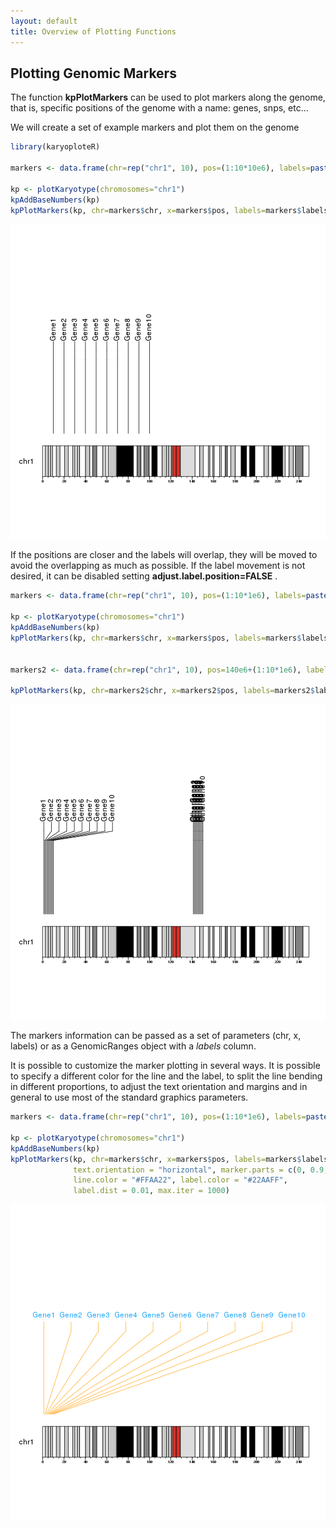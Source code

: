 ```yaml
---
layout: default
title: Overview of Plotting Functions
---
```





## Plotting Genomic Markers

The function **kpPlotMarkers** can be used to plot markers along the genome,
that is, specific positions of the genome with a name: genes, snps, etc...

We will create a set of example markers and plot them on the genome



```r
library(karyoploteR)

markers <- data.frame(chr=rep("chr1", 10), pos=(1:10*10e6), labels=paste0("Gene", 1:10))

kp <- plotKaryotype(chromosomes="chr1")
kpAddBaseNumbers(kp)
kpPlotMarkers(kp, chr=markers$chr, x=markers$pos, labels=markers$labels)
```

![plot of chunk Figure1](images//Figure1-1.png)

If the positions are closer and the labels will overlap, they will be moved to
avoid the overlapping as much as possible. If the label movement is not desired,
it can be disabled setting **adjust.label.position=FALSE** .



```r
markers <- data.frame(chr=rep("chr1", 10), pos=(1:10*1e6), labels=paste0("Gene", 1:10))

kp <- plotKaryotype(chromosomes="chr1")
kpAddBaseNumbers(kp)
kpPlotMarkers(kp, chr=markers$chr, x=markers$pos, labels=markers$labels)


markers2 <- data.frame(chr=rep("chr1", 10), pos=140e6+(1:10*1e6), labels=paste0("OtherGene", 1:10))

kpPlotMarkers(kp, chr=markers2$chr, x=markers2$pos, labels=markers2$labels, adjust.label.position=FALSE)
```

![plot of chunk Figure2](images//Figure2-1.png)

The markers information can be passed as a set of parameters (chr, x, labels) or
as a GenomicRanges object with a *labels* column.

It is possible to customize the marker plotting in several ways. It is possible
to specify a different color for the line and the label, to split the line 
bending in different proportions, to adjust the text orientation and margins and
in general to use most of the standard graphics parameters.


```r
markers <- data.frame(chr=rep("chr1", 10), pos=(1:10*1e6), labels=paste0("Gene", 1:10))

kp <- plotKaryotype(chromosomes="chr1")
kpAddBaseNumbers(kp)
kpPlotMarkers(kp, chr=markers$chr, x=markers$pos, labels=markers$labels,
              text.orientation = "horizontal", marker.parts = c(0, 0.9, 0.1),
              line.color = "#FFAA22", label.color = "#22AAFF", 
              label.dist = 0.01, max.iter = 1000)
```

![plot of chunk Figure3](images//Figure3-1.png)

